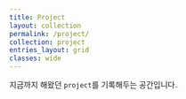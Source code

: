 ```yaml
---
title: Project
layout: collection
permalink: /project/
collection: project
entries_layout: grid
classes: wide
---
```


지금까지 해왔던 `project`를 기록해두는 공간입니다. 